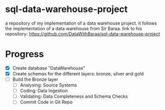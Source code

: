 # sql-data-warehouse-project
a repository of my implementation of a data warehouse project. it follows the implementation of a data warehouse from Sir Baraa. link to his repository: https://github.com/DataWithBaraa/sql-data-warehouse-project

# Progress
- [x] Create database "DataWarehouse"
- [x] Create schemas for the different layers: bronze, silver and gold
- [ ] Build the Bronze layer 
    - [ ] Analysing: Source Systems
    - [ ] Coding: Data Ingestion
    - [ ] Validating: Data Completeness and Schema Checks
    - [ ] Commit Code in Git Repo